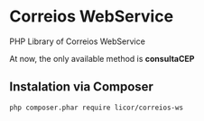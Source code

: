 # Correios WebService
PHP Library of Correios WebService

At now, the only available method is **consultaCEP**

## Instalation via Composer

```
php composer.phar require licor/correios-ws
```
